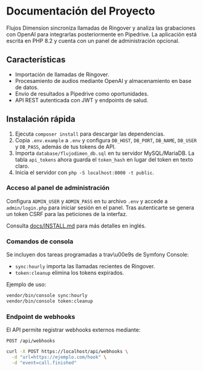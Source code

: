 # Documentación del Proyecto

Flujos Dimension sincroniza llamadas de Ringover y analiza las grabaciones con OpenAI para integrarlas posteriormente en Pipedrive. La aplicación está escrita en PHP 8.2 y cuenta con un panel de administración opcional.

## Características

- Importación de llamadas de Ringover.
- Procesamiento de audios mediante OpenAI y almacenamiento en base de datos.
- Envío de resultados a Pipedrive como oportunidades.
- API REST autenticada con JWT y endpoints de salud.

## Instalación rápida

1. Ejecuta `composer install` para descargar las dependencias.
2. Copia `.env.example` a `.env` y configura `DB_HOST`, `DB_PORT`, `DB_NAME`,
   `DB_USER` y `DB_PASS`, además de tus tokens de API.
3. Importa `database/flujodimen_db.sql` en tu servidor MySQL/MariaDB. La tabla
   `api_tokens` ahora guarda el `token_hash` en lugar del token en texto claro.
4. Inicia el servidor con `php -S localhost:8000 -t public`.

### Acceso al panel de administración

Configura `ADMIN_USER` y `ADMIN_PASS` en tu archivo `.env` y accede a
`admin/login.php` para iniciar sesión en el panel. Tras autenticarte se genera
un token CSRF para las peticiones de la interfaz.

Consulta [docs/INSTALL.md](INSTALL.md) para más detalles en inglés.

### Comandos de consola

Se incluyen dos tareas programadas a trav\u00e9s de Symfony Console:

- `sync:hourly` importa las llamadas recientes de Ringover.
- `token:cleanup` elimina los tokens expirados.

Ejemplo de uso:

```bash
vendor/bin/console sync:hourly
vendor/bin/console token:cleanup
```

### Endpoint de webhooks

El API permite registrar webhooks externos mediante:

`POST /api/webhooks`

```bash
curl -X POST https://localhost/api/webhooks \
  -d "url=https://ejemplo.com/hook" \
  -d "event=call.finished"
```
